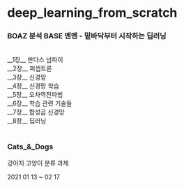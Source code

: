 # deep_learning_from_scratch
### BOAZ 분석 BASE 멘멘 - 밑바닥부터 시작하는 딥러닝

<br>
__1장__  판다스 넘파이<br>
__2장__  퍼셉트론<br>
__3장__  신경망<br>
__4장__  신경망 학습<br>
__5장__  오차역전파법<br>
__6장__  학습 관련 기술들<br>
__7장__  합성곱 신경망<br>
__8장__  딥러닝<br>
<br>

### Cats_&_Dogs

강아지 고양이 분류 과제
<br>

2021 01 13 ~ 02 17

